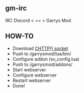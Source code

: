 ## gm-irc
IRC Discord < == > Garrys Mod

## HOW-TO
- Download [CHTTP() socket](https://github.com/timschumi/gmod-chttp/releases)
- Push to /garrysmod/lua/bin/
- Configure addon (sv_config.lua)
- Push to /garrysmod/addons/
- Start webserver
- Configure webserver
- Restart webserver
- Done!